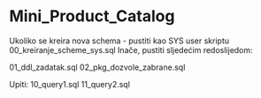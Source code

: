# Mini_Product_Catalog

Ukoliko se kreira nova schema - pustiti kao SYS user skriptu 00_kreiranje_scheme_sys.sql
Inače, pustiti sljedećim redoslijedom:

01_ddl_zadatak.sql
02_pkg_dozvole_zabrane.sql

Upiti:
10_query1.sql
11_query2.sql
